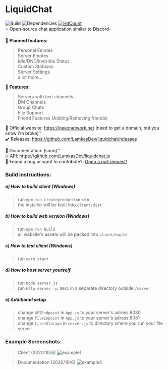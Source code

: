 # LiquidChat
![Build](https://travis-ci.org/LamkasDev/liquidchat.svg?branch=master)
![Dependencies](https://david-dm.org/LamkasDev/liquidchat.svg)
[![HitCount](http://hits.dwyl.com/LamkasDev/liquidchat.svg)](http://hits.dwyl.com/LamkasDev/liquidchat)  
⭐ Open-source chat application similar to Discord-  

🚩 **Planned features:**  
> Personal Emotes  
> Server Emotes  
> Idle/DND/Invisible Status  
> Custom Statuses  
> Server Settings  
> a lot more...  

🏁 **Features:**  
> Servers with text channels  
> DM Channels  
> Group Chats  
> File Support  
> Friend Features (Adding/Removing friends)  

💛 Official website: https://nekonetwork.net (need to get a domain, but you know i'm broke)™️  
✔️ Releases: https://github.com/LamkasDev/liquidchat/releases  

📓 Documentation: (soon)™️  
🔥 API: https://github.com/LamkasDev/liquidchat.js  
🔴 Found a bug or want to contribute?: [Open a pull request!](https://github.com/LamkasDev/liquidchat/pulls)

### Build instructions:
##### a) How to build client (Windows)
> run `npm run createproduction-win`  
> the installer will be built into `client/dist`  

##### b) How to build web version (Windows)
> run `npm run build`  
> all website's assets will be packed into `client/build`

##### c) How to test client (Windows)
> run `yarn start`  

##### d) How to host server yourself
> run `node server.js`  
> run `http-server -p 8081` in a separate directory outside `/server`

##### e) Additional setup
> change `APIEndpoint` in `App.js` to your server's adress:8080  
> change `fileEnpoint` in `App.js` to your server's adress:8081  
> change `filesStorage` in `server.js` to directory where you run your file server  

### Example Screenshots:  
> Client (2020/10/6)
![example1](https://qtlamkas.why-am-i-he.re/4h4YAh.png)

> Documentation (2020/10/6)
![example2](https://qtlamkas.why-am-i-he.re/3LsFwA.png)
